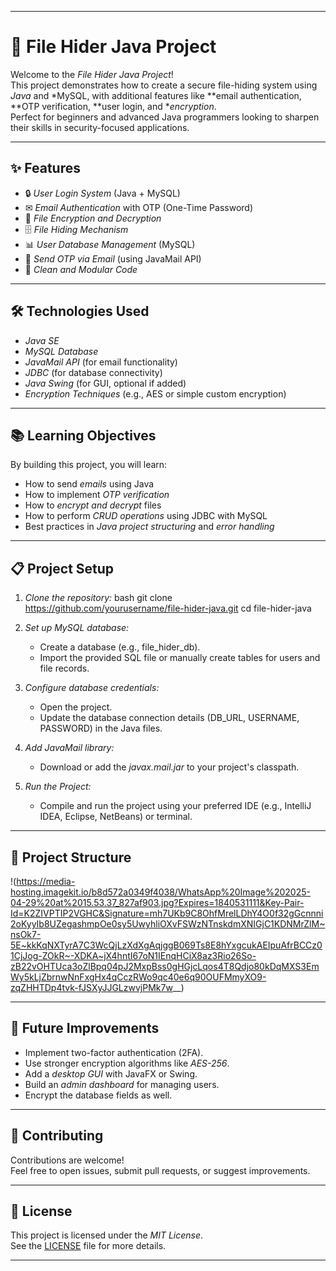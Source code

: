 
---

# 📁 File Hider Java Project

Welcome to the *File Hider Java Project*!  
This project demonstrates how to create a secure file-hiding system using *Java* and *MySQL, with additional features like **email authentication, **OTP verification, **user login, and **encryption*.  
Perfect for beginners and advanced Java programmers looking to sharpen their skills in security-focused applications.

---

## ✨ Features

- 🔒 *User Login System* (Java + MySQL)
- ✉ *Email Authentication* with OTP (One-Time Password)
- 🔐 *File Encryption and Decryption*
- 🗄 *File Hiding Mechanism*
- 📊 *User Database Management* (MySQL)
- 📧 *Send OTP via Email* (using JavaMail API)
- 🧩 *Clean and Modular Code*

---

## 🛠 Technologies Used

- *Java SE*
- *MySQL Database*
- *JavaMail API* (for email functionality)
- *JDBC* (for database connectivity)
- *Java Swing* (for GUI, optional if added)
- *Encryption Techniques* (e.g., AES or simple custom encryption)

---

## 📚 Learning Objectives

By building this project, you will learn:
- How to send *emails* using Java
- How to implement *OTP verification*
- How to *encrypt and decrypt* files
- How to perform *CRUD operations* using JDBC with MySQL
- Best practices in *Java project structuring* and *error handling*

---

## 📋 Project Setup

1. *Clone the repository:*
   bash
   git clone https://github.com/yourusername/file-hider-java.git
   cd file-hider-java
   

2. *Set up MySQL database:*
   - Create a database (e.g., file_hider_db).
   - Import the provided SQL file or manually create tables for users and file records.

3. *Configure database credentials:*
   - Open the project.
   - Update the database connection details (DB_URL, USERNAME, PASSWORD) in the Java files.

4. *Add JavaMail library:*
   - Download or add the *javax.mail.jar* to your project's classpath.

5. *Run the Project:*
   - Compile and run the project using your preferred IDE (e.g., IntelliJ IDEA, Eclipse, NetBeans) or terminal.

---

## 📂 Project Structure

!(https://media-hosting.imagekit.io/b8d572a0349f4038/WhatsApp%20Image%202025-04-29%20at%2015.53.37_827af903.jpg?Expires=1840531111&Key-Pair-Id=K2ZIVPTIP2VGHC&Signature=mh7UKb9C8OhfMrelLDhY4O0f32gGcnnni2oKyyIb8UZegashmpOe0sy5UwyhliOXvFSWzNTnskdmXNIGjC1KDNMrZlM~nsOk7-5E~kkKqNXTyrA7C3WcQjLzXdXgAqjggB069Ts8E8hYxgcukAEIpuAfrBCCz01CjJog-ZOkR~-XDKA~jX4hntI67oN1IEnqHCiX8az3Rio26So-zB22vOHTUca3oZlBpq04pJ2MxpBss0gHGjcLqos4T8Qdjo80kDqMXS3EmWy5kLjZbrnwNnFxgHx4qCczRWo9qc40e6q90OUFMmyXO9-zqZHHTDp4tvk-fJSXyJJGLzwvjPMk7w__)

---

## 🚀 Future Improvements

- Implement two-factor authentication (2FA).
- Use stronger encryption algorithms like *AES-256*.
- Add a *desktop GUI* with JavaFX or Swing.
- Build an *admin dashboard* for managing users.
- Encrypt the database fields as well.

---

## 🤝 Contributing

Contributions are welcome!  
Feel free to open issues, submit pull requests, or suggest improvements.

---

## 📜 License

This project is licensed under the *MIT License*.  
See the [LICENSE](LICENSE) file for more details.

---
